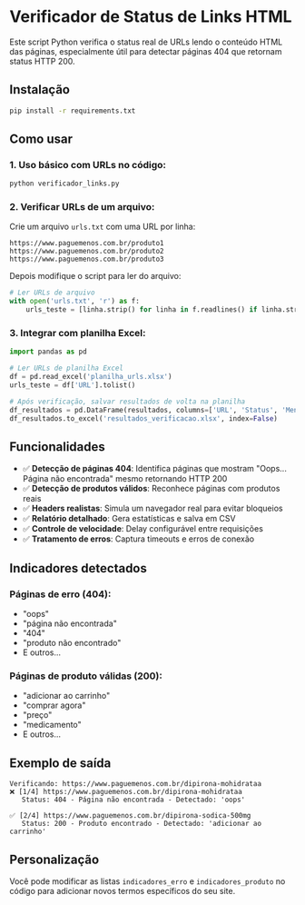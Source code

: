 # Verificador de Status de Links HTML

Este script Python verifica o status real de URLs lendo o conteúdo HTML das páginas, especialmente útil para detectar páginas 404 que retornam status HTTP 200.

## Instalação

```bash
pip install -r requirements.txt
```

## Como usar

### 1. Uso básico com URLs no código:

```python
python verificador_links.py
```

### 2. Verificar URLs de um arquivo:

Crie um arquivo `urls.txt` com uma URL por linha:
```
https://www.paguemenos.com.br/produto1
https://www.paguemenos.com.br/produto2
https://www.paguemenos.com.br/produto3
```

Depois modifique o script para ler do arquivo:

```python
# Ler URLs de arquivo
with open('urls.txt', 'r') as f:
    urls_teste = [linha.strip() for linha in f.readlines() if linha.strip()]
```

### 3. Integrar com planilha Excel:

```python
import pandas as pd

# Ler URLs de planilha Excel
df = pd.read_excel('planilha_urls.xlsx')
urls_teste = df['URL'].tolist()

# Após verificação, salvar resultados de volta na planilha
df_resultados = pd.DataFrame(resultados, columns=['URL', 'Status', 'Mensagem'])
df_resultados.to_excel('resultados_verificacao.xlsx', index=False)
```

## Funcionalidades

- ✅ **Detecção de páginas 404**: Identifica páginas que mostram "Oops... Página não encontrada" mesmo retornando HTTP 200
- ✅ **Detecção de produtos válidos**: Reconhece páginas com produtos reais
- ✅ **Headers realistas**: Simula um navegador real para evitar bloqueios
- ✅ **Relatório detalhado**: Gera estatísticas e salva em CSV
- ✅ **Controle de velocidade**: Delay configurável entre requisições
- ✅ **Tratamento de erros**: Captura timeouts e erros de conexão

## Indicadores detectados

### Páginas de erro (404):
- "oops"
- "página não encontrada" 
- "404"
- "produto não encontrado"
- E outros...

### Páginas de produto válidas (200):
- "adicionar ao carrinho"
- "comprar agora"
- "preço"
- "medicamento"
- E outros...

## Exemplo de saída

```
Verificando: https://www.paguemenos.com.br/dipirona-mohidrataa
❌ [1/4] https://www.paguemenos.com.br/dipirona-mohidrataa
   Status: 404 - Página não encontrada - Detectado: 'oops'

✅ [2/4] https://www.paguemenos.com.br/dipirona-sodica-500mg
   Status: 200 - Produto encontrado - Detectado: 'adicionar ao carrinho'
```

## Personalização

Você pode modificar as listas `indicadores_erro` e `indicadores_produto` no código para adicionar novos termos específicos do seu site.